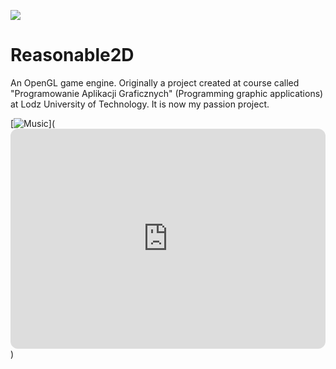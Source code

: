 [![](../../actions/workflows/cpp_cmake.yml/badge.svg)](../../actions)

# Reasonable2D

An OpenGL game engine. Originally a project created at course called "Programowanie Aplikacji Graficznych" (Programming graphic applications) at Lodz University of Technology. It is now my passion project.


[![Music](https://avatars.githubusercontent.com/u/49816567?s=96&v=4)](<iframe style="border-radius:12px" src="https://open.spotify.com/embed/album/36XlgD1nEH3KYOL5imcbZQ?utm_source=generator" width="100%" height="352" frameBorder="0" allowfullscreen="" allow="autoplay; clipboard-write; encrypted-media; fullscreen; picture-in-picture" loading="lazy"></iframe>)
